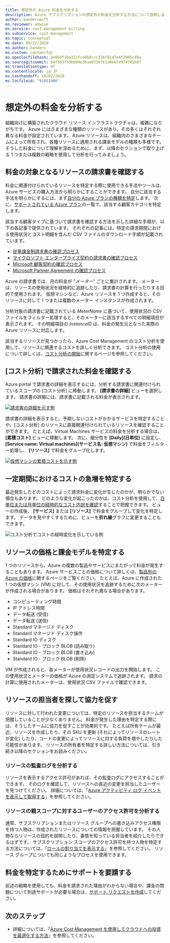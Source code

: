 ```yaml
---
title: 想定外の Azure 料金を分析する
description: Azure サブスクリプションの想定外の料金を分析する方法について説明します。
author: bandersmsft
ms.reviewer: adwise
ms.service: cost-management-billing
ms.subservice: cost-management
ms.topic: conceptual
ms.date: 09/22/2020
ms.author: banders
ms.custom: contperfq1
ms.openlocfilehash: 2e0b9f10a321fce0b8ccc31bf914fe4f2995c49a
ms.sourcegitcommit: b4f303f59bb04e3bae0739761a0eb7e974745bb7
ms.translationtype: HT
ms.contentlocale: ja-JP
ms.lasthandoff: 10/02/2020
ms.locfileid: "91651906"
---
```

# <a name="analyze-unexpected-charges"></a>想定外の料金を分析する

組織向けに構築されたクラウド リソース インフラストラクチャは、複雑になりがちです。 Azure にはさまざまな種類のリソースがあり、その多くはそれぞれ異なる料金が設定されています。 Azure リソースは、組織内のさまざまなチームによって所有され、各種リソースに適用される課金モデルの種類も多様です。 そうした料金について理解を深めるために、まず、以降のセクションで取り上げる 1 つまたは複数の戦略を使用して分析を行ってみましょう。

## <a name="review-invoice-for-resource-responsible-for-charge"></a>料金の対象となるリソースの請求書を確認する

料金に関連付けられているリソースを特定する際に使用できる手法やツールは、Azure サービスの購入方法から明らかにすることができます。 自分に該当する手法を明らかにするには、まず[自分の Azure プランの種類を特定](../costs/understand-cost-mgt-data.md#determine-your-offer-type)します。 次に、[サポートされている Azure プラン](../costs/understand-cost-mgt-data.md#supported-microsoft-azure-offers)の一覧で、該当する顧客カテゴリを特定します。

該当する顧客タイプに基づいて請求書を確認する方法を示した詳細な手順が、以下の各記事で提供されています。 それぞれの記事には、特定の請求期間における使用状況とコスト明細を含んだ CSV ファイルのダウンロード手順が記載されています。

- [従量課金制請求書の確認プロセス](review-individual-bill.md#charges)
- [マイクロソフト エンタープライズ契約の請求書の確認プロセス](review-enterprise-agreement-bill.md)
- [Microsoft 顧客契約の確認プロセス](review-customer-agreement-bill.md#analyze-your-azure-usage-charges)
- [Microsoft Partner Agreement の確認プロセス](review-partner-agreement-bill.md#analyze-your-azure-usage-charges)

Azure の請求書では、月の料金が "_メーター_" ごとに集計されます。 メーターは、リソースの使用状況を経時的に追跡したり、請求書の計算を行ったりする目的で使用されます。 仮想マシンなど、Azure リソースを 1 つ作成すると、そのリソースに対して 1 つまたは複数のメーター インスタンスが作成されます。

分析対象の請求書に記載されている _MeterName_ に基づいて、使用状況の CSV ファイルをフィルター処理すると、そのメーターに該当するすべての明細項目が表示されます。 その明細項目の _InstanceID_ は、料金の発生元となった実際の Azure リソースに対応します。

該当するリソースが見つかったら、Azure Cost Management のコスト分析を使用して、リソースに関連するコストを詳しく分析できます。 コスト分析の使用について詳しくは、[コスト分析の開始](../costs/quick-acm-cost-analysis.md)に関するページを参照してください。

## <a name="review-invoiced-charges-in-cost-analysis"></a>[コスト分析] で請求された料金を確認する

Azure portal で請求書の詳細を表示するには、分析する請求書に関連付けられているスコープの [コスト分析] に移動します。 **[請求書の詳細]** ビューを選択します。 請求書の詳細には、請求書に記載される料金が表示されます。

[![請求書の詳細を示す例](./media/analyze-unexpected-charges/invoice-details.png)](./media/analyze-unexpected-charges/invoice-details.png#lightbox)

請求書の詳細を表示すると、予期しないコストがかかるサービスを特定することや、[コスト分析] のリソースに直接関連付けられているリソースを確認することができます。 たとえば、Virtual Machines サービスの料金を分析する場合は、 **[累積コスト]** ビューに移動します。 次に、細分性を **[Daily]\(日単位\)** に設定し、 **[Service name: Virtual machines]\(サービス名: 仮想マシン\)** で料金をフィルター処理し、 **[リソース]** で料金をグループ化します。

[![仮想マシンの累積コストを示す例](./media/analyze-unexpected-charges/virtual-machines.png)](./media/analyze-unexpected-charges/virtual-machines.png#lightbox)

## <a name="identify-spikes-in-cost-over-time"></a>一定期間におけるコストの急増を特定する

最近発生したどのコストによって請求料金に変化が生じたのかが、明らかでない場合もあります。 どのような変化が起こったのかは、コスト分析を使用して、[日単位または月単位の経時的なコスト内訳を確認](../costs/cost-analysis-common-uses.md#view-costs-per-day-or-by-month)することで把握できます。 ビューの作成後、 **[サービス]** または **[リソース]** で料金をグループして変化を特定します。 データを見やすくするために、ビューを**折れ線**グラフに変更することもできます。

![コスト分析でコストの経時変化を示している例](./media/analyze-unexpected-charges/costs-over-time.png)

## <a name="determine-resource-pricing-and-billing-model"></a>リソースの価格と課金モデルを特定する

1 つのリソースから、Azure の複数の製品やサービスにまたがって料金が発生することもあります。 Azure サービスごとの価格について詳しくは、[製品別の Azure の価格](https://azure.microsoft.com/pricing/#product-pricing)に関するページをご覧ください。 たとえば、Azure に作成された 1 つの仮想マシン (VM) に対して、その使用状況を追跡するために次のメーターが作成される場合があります。 価格はそれぞれ異なる場合があります。

- コンピューティング時間
- IP アドレス時間
- データ転送 (受信)
- データ転送 (送信)
- Standard マネージド ディスク
- Standard マネージド ディスク操作
- Standard IO ディスク
- Standard IO - ブロック BLOB (読み取り)
- Standard IO - ブロック BLOB (書き込み)
- Standard IO - ブロック BLOB (削除)

VM が作成されると、各メーターが使用状況レコードの出力を開始します。 この使用状況とメーターの価格が Azure の測定システムで追跡されます。 請求の計算に使用されたメーターは、使用状況 CSV ファイルで確認できます。

## <a name="find-people-responsible-for-the-resource-and-engage"></a>リソースの担当者を探して協力を促す

リソースに対して行われた変更については、特定のリソースを担当するチームが把握していることが少なくありません。 料金が発生した理由を特定する際には、そうしたチームに協力を促すことが効果的です。 たとえば所有チームが最近、リソースを作成したり、その SKU を更新 (それによってリソースのレートが変化) したり、コードの変更によってリソースに対する負荷を増やしたりした可能性があります。 リソースの所有者を特定する詳しい方法については、引き続き以降のセクションをお読みください。

### <a name="analyze-the-audit-logs-for-the-resource"></a>リソースの監査ログを分析する

リソースを表示するアクセス許可があれば、その監査ログにアクセスすることができます。 そのログを確認して、リソースへの直近の変更を担当したユーザーを見つけてください。 詳細については、「[Azure アクティビティ ログ イベントを表示して取得する](../../azure-monitor/platform/activity-log-view.md)」を参照してください。

### <a name="analyze-user-permissions-to-the-resources-parent-scope"></a>リソースの親スコープに対するユーザーのアクセス許可を分析する

通常、サブスクリプションまたはリソース グループへの書き込みアクセス権限を持つ人物は、作成されたリソースについての情報を把握しています。 その人物ならリソースの目的を説明したり、事情を知っている担当者を紹介したりできるはずです。 サブスクリプション スコープのアクセス許可を持つ人物を特定する方法については、「[ロールの割り当てを表示する](../../role-based-access-control/check-access.md#view-role-assignments)」を参照してください。 リソース グループについても同じようなプロセスを使用できます。

## <a name="get-help-to-identify-charges"></a>料金を特定するためにサポートを要請する

前述の戦略を使用しても、料金を請求された理由がわからない場合や、課金の問題について別途サポートが必要な場合は、[サポート リクエストを作成](https://go.microsoft.com/fwlink/?linkid=2083458)してください。

## <a name="next-steps"></a>次のステップ

- 詳細については、「[Azure Cost Management を使用してクラウドへの投資を最適化する方法](../costs/cost-mgt-best-practices.md)」を参照してください。